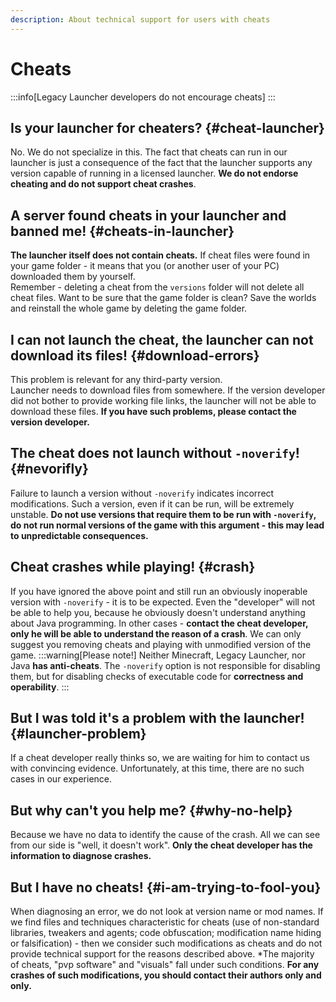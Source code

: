 ```yaml
---
description: About technical support for users with cheats
---
```

# Cheats
:::info[Legacy Launcher developers do not encourage cheats]
:::

## Is your launcher for cheaters? {#cheat-launcher}
No. We do not specialize in this. The fact that cheats can run in our launcher is just a consequence of the fact that the launcher supports any version capable of running in a licensed launcher. **We do not endorse cheating and do not support cheat crashes**.

## A server found cheats in your launcher and banned me! {#cheats-in-launcher}
**The launcher itself does not contain cheats.** If cheat files were found in your game folder - it means that you (or another user of your PC) downloaded them by yourself.  
Remember - deleting a cheat from the `versions` folder will not delete all cheat files. Want to be sure that the game folder is clean? Save the worlds and reinstall the whole game by deleting the game folder.

## I can not launch the cheat, the launcher can not download its files! {#download-errors}
This problem is relevant for any third-party version.  
Launcher needs to download files from somewhere. If the version developer did not bother to provide working file links, the launcher will not be able to download these files. **If you have such problems, please contact the version developer.**

## The cheat does not launch without `-noverify`! {#nevorifly}
Failure to launch a version without `-noverify` indicates incorrect modifications. Such a version, even if it can be run, will be extremely unstable. **Do not use versions that require them to be run with `-noverify`, do not run normal versions of the game with this argument - this may lead to unpredictable consequences.**

## Cheat crashes while playing! {#crash}
If you have ignored the above point and still run an obviously inoperable version with `-noverify` - it is to be expected. Even the "developer" will not be able to help you, because he obviously doesn't understand anything about Java programming.
In other cases - **contact the cheat developer, only he will be able to understand the reason of a crash**. We can only suggest you removing cheats and playing with unmodified version of the game.
:::warning[Please note!]
Neither Minecraft, Legacy Launcher, nor Java **has anti-cheats**. The `-noverify` option is not responsible for disabling them, but for disabling checks of executable code for **correctness and operability**.
:::

## But I was told it's a problem with the launcher! {#launcher-problem}
If a cheat developer really thinks so, we are waiting for him to contact us with convincing evidence. Unfortunately, at this time, there are no such cases in our experience.

## But why can't you help me? {#why-no-help}
Because we have no data to identify the cause of the crash. All we can see from our side is "well, it doesn't work". **Only the cheat developer has the information to diagnose crashes.**

## But I have no cheats! {#i-am-trying-to-fool-you}
When diagnosing an error, we do not look at version name or mod names. If we find files and techniques characteristic for cheats (use of non-standard libraries, tweakers and agents; code obfuscation; modification name hiding or falsification) - then we consider such modifications as cheats and do not provide technical support for the reasons described above. *The majority of cheats, "pvp software" and "visuals" fall under such conditions. **For any crashes of such modifications, you should contact their authors only and only.**

